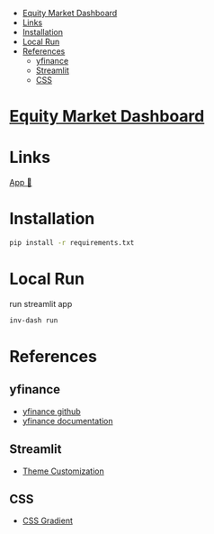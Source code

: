 - [Equity Market Dashboard](#equity-market-dashboard)
- [Links](#links)
- [Installation](#installation)
- [Local Run](#local-run)
- [References](#references)
  - [yfinance](#yfinance)
  - [Streamlit](#streamlit)
  - [CSS](#css)

# [Equity Market Dashboard](https://github.com/weiyang2048/Investments)

# Links
[App 🔗](https://nowei-investment.streamlit.app/)

# Installation

```bash
pip install -r requirements.txt
```

# Local Run
run streamlit app
```bash
inv-dash run
```

# References
## yfinance
* [yfinance github](https://github.com/ranaroussi/yfinance)
* [yfinance documentation](https://ranaroussi.github.io/yfinance/)
## Streamlit
* [Theme Customization](https://docs.streamlit.io/develop/concepts/configuration/theming-customize-colors-and-borders)
## CSS
* [CSS Gradient](https://cssgradient.io/)